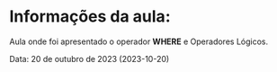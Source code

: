 # Informações da aula:
Aula onde foi apresentado o operador <b>WHERE</b> e Operadores Lógicos.

<p>Data: 20 de outubro de 2023 (2023-10-20)<p> 